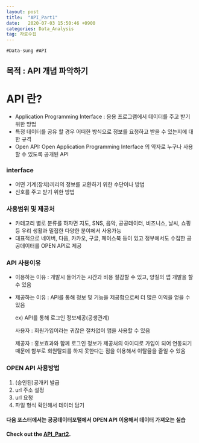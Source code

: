 ```yaml
---
layout: post
title:  "API_Part1"
date:   2020-07-03 15:50:46 +0900
categories: Data_Analysis
tag: 자료수집
---
```


`#Data-sung #API`

목적 : API 개념 파악하기 
---

API 란?
===
- Application Programming Interface : 응용 프로그램에서 데이터를 주고 받기 위한 방법
- 특정 데이터를 공유 할 경우 어떠한 방식으로 정보를 요청하고 받을 수 있는지에 대한 규격
- Open API: Open Application Programming Interface 의 약자로 누구나 사용할 수 있도록 공개된 API

### interface 
- 어떤 기계(장치)끼리의 정보를 교환하기 위한 수단이나 방법
- 신호를 주고 받기 위한 방법

###  사용범위 및 제공처
- 카테고리 별로 분류를 하자면 지도, SNS, 음악, 공공데이터, 비즈니스, 날씨, 쇼핑 등 우리 생활과  밀접한 다양한 분야에서 사용가능
- 대표적으로 네이버, 다음, 카카오, 구글, 페이스북 등이 있고 정부에서도 수집한 공공데이터를 OPEN API로 제공

### API 사용이유
- 이용하는 이유 : 개발시 들어가는 시간과 비용 절감할 수 있고, 양질의 앱 개발을 할 수 있음
- 제공하는 이유 : API를 통해 정보 및 기능을 제공함으로써 더 많은 이익을 얻을 수 있음

    ex) API를 통해 로그인 정보제공(공생관계)

    사용자 : 회원가입이라는 귀찮은 절차없이 앱을 사용할 수 있음

    제공자 : 홍보효과와 함께 로그인 정보가 제공처의 아이디로 가입이 되어 연동되기 때문에 함부로 회원탈퇴를 하지 못한다는 점을 이용해서 이탈율을 줄일 수 있음


### OPEN API 사용방법

1. (승인된)공개키 발급
2. url 주소 설정
3. url 요청
4. 파일 형식 확인해서 데이터 담기


#### 다음 포스터에서는 공공데이터포털에서 OPEN API 이용해서 데이터 가져오는 실습
#### Check out the [API_Part2][S].


[S]: https://data-ssung.github.io/data_analysis/2020/07/03/API_2/